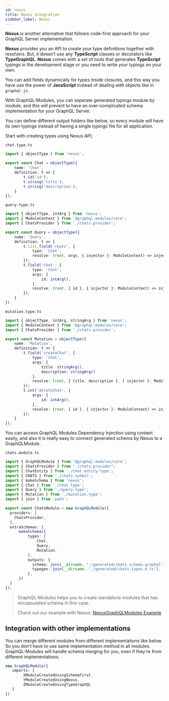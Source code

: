 ```yaml
---
id: nexus
title: Nexus Integration
sidebar_label: Nexus
---
```


**Nexus** is another alternative that follows code-first approach for your GraphQL Server implementation. 

**Nexus** provides you an API to create your type definitions together with resolvers. But, it doesn’t use any **TypeScript** classes or decorators like **TypeGraphQL**. **Nexus** comes with a set of tools that generates **TypeScript** typings in the development stage or you need to write your typings on your own. 

You can add fields dynamically for types inside closures, and this way you have use the power of **JavaScript** instead of dealing with objects like in `graphql-js`.

With GraphQL-Modules, you can seperate generated typings module by module, and this will prevent to have an over-complicated schema implementation for your GraphQL Server.

You can define different output folders like below, so every module will have its own typings instead of having a single typings file for all application. 

Start with creating types using Nexus API;

`chat.type.ts`

```ts
import { objectType } from 'nexus';

export const Chat = objectType({
    name: 'Chat',
    definition: t => {
        t.id('id');
        t.string('title');
        t.string('description');
    }
});
```

`query.type.ts`

```ts
import { objectType, intArg } from 'nexus';
import { ModuleContext } from '@graphql-modules/core';
import { ChatsProvider } from './chats.provider';

export const Query = objectType({
    name: 'Query',
    definition: t => {
        t.list.field('chats', {
            type: 'Chat',
            resolve: (root, args, { injector }: ModuleContext) => injector.get(ChatsProvider).getChats(),
        });
        t.field('chat', {
            type: 'Chat',
            args: {
                id: intArg(),
            },
            resolve: (root, { id }, { injector }: ModuleContext) => injector.get(ChatsProvider).getChat(id),
        });
    }
})
```

`mutation.type.ts`

```ts
import { objectType, intArg, stringArg } from 'nexus';
import { ModuleContext } from '@graphql-modules/core';
import { ChatsProvider } from './chats.provider';

export const Mutation = objectType({
    name: 'Mutation',
    definition: t => {
        t.field('createChat', {
            type: 'Chat',
            args: {
                title: stringArg(),
                description: stringArg()
            },
            resolve: (root, { title, description }, { injector }: ModuleContext) => injector.get(ChatsProvider).createChat({ id: Math.random(), title, description })
        });
        t.int('deleteChat', {
            args: {
                id: intArg(),
            },
            resolve: (root, { id }, { injector }: ModuleContext) => injector.get(ChatsProvider).deleteChat(id)
        });
    }
});
```

You can access GraphQL Modules Dependency Injection using context easily, and also it is really easy to connect generated schema by Nexus to a GraphQLModule.

`chats.module.ts`

```ts
import { GraphQLModule } from '@graphql-modules/core';
import { ChatsProvider } from "./chats.provider";
import { ChatEntity } from './chat.entity-type';
import { CHATS } from './chats.symbol';
import { makeSchema } from 'nexus';
import { Chat } from './chat.type';
import { Query } from './query.type';
import { Mutation } from './mutation.type';
import { join } from 'path';

export const ChatsModule = new GraphQLModule({
  providers: [
    ChatsProvider,
  ],
  extraSchemas: [
      makeSchema({
          types: [
              Chat,
              Query,
              Mutation,
          ],
          outputs: {
            schema: join(__dirname, "./generated/chats.schema.graphql"),
            typegen: join(__dirname, "./generated/chats.types.d.ts"),
          },
      })
  ]
});
```

> GraphQL-Modules helps you to create standalone modules that has encapsulated schema in this case.

> Check out our example with Nexus; [NexusGraphQLModules Example](https://github.com/ardatan/NexusGraphQLModules)

## Integration with other implementations

You can merge different modules from different implementations like below. So you don't have to use same implementation method in all modules. GraphQL-Modules will handle schema merging for you, even if they're from different implementations.

```ts
new GraphQLModule({
   imports: [
        XModuleCreatedUsingSchemaFirst,
        YModuleCreatedUsingNexus,
        ZModuleCreatedUsingTypeGraphQL
   ]
})
```
